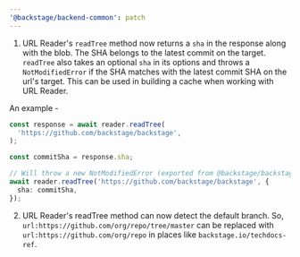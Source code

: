 ```yaml
---
'@backstage/backend-common': patch
---
```


1. URL Reader's `readTree` method now returns a `sha` in the response along with the blob. The SHA belongs to the latest commit on the target. `readTree` also takes an optional `sha` in its options and throws a `NotModifiedError` if the SHA matches with the latest commit SHA on the url's target. This can be used in building a cache when working with URL Reader.

An example -

```ts
const response = await reader.readTree(
  'https://github.com/backstage/backstage',
);

const commitSha = response.sha;

// Will throw a new NotModifiedError (exported from @backstage/backstage-common)
await reader.readTree('https://github.com/backstage/backstage', {
  sha: commitSha,
});
```

2. URL Reader's readTree method can now detect the default branch. So, `url:https://github.com/org/repo/tree/master` can be replaced with `url:https://github.com/org/repo` in places like `backstage.io/techdocs-ref`.
